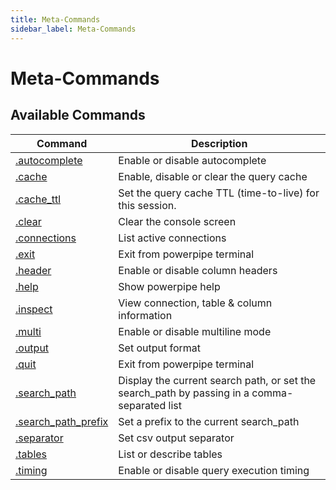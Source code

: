 ```yaml
---
title: Meta-Commands
sidebar_label: Meta-Commands
---
```




# Meta-Commands

## Available Commands

| Command | Description
|-|-
| [.autocomplete](reference/dot-commands/autocomplete) | Enable or disable autocomplete
| [.cache](reference/dot-commands/cache)               | Enable, disable or clear the query cache
| [.cache_ttl](reference/dot-commands/cache_ttl)        | Set the query cache TTL (time-to-live) for this session.
| [.clear](reference/dot-commands/clear)               | Clear the console screen
| [.connections](reference/dot-commands/connections)   | List active connections
| [.exit](reference/dot-commands/exit)                 | Exit from powerpipe terminal    
| [.header](reference/dot-commands/header)             | Enable or disable column headers
| [.help](reference/dot-commands/help)                 |  Show powerpipe help  
| [.inspect](reference/dot-commands/inspect)           | View connection, table & column information
| [.multi](reference/dot-commands/multi)               | Enable or disable multiline mode               
| [.output](reference/dot-commands/output)             | Set output format
| [.quit](reference/dot-commands/quit)                 | Exit from powerpipe terminal
| [.search_path](reference/dot-commands/search_path)   | Display the current search path, or set the search_path by passing in a comma-separated list  
| [.search_path_prefix](reference/dot-commands/search_path_prefix) | Set a prefix to the current search_path   
| [.separator](reference/dot-commands/separator)       | Set csv output separator 
| [.tables](reference/dot-commands/tables)             | List or describe tables 
| [.timing](reference/dot-commands/timing)             | Enable or disable query execution timing
